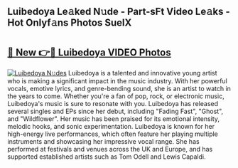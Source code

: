 ## Luibedoya Le𝚊ked N𝚞de - Part-sFt Video Le𝚊ks - Hot Onlyf𝚊ns Photos SuelX

# <h2><a href="http://ab40166.deff.icu/?id=Luibedoya">🔗 New 👉🔴 Luibedoya VIDEO Photos</a></h2>

[![Luibedoya N𝚞des](https://i.imgur.com/rIISA9y.gif)](http://ab40166.deff.icu/?id=Luibedoya)
Luibedoya is a talented and innovative young artist who is making a significant impact in the music industry. With her powerful vocals, emotive lyrics, and genre-bending sound, she is an artist to watch in the years to come. Whether you're a fan of pop, rock, or electronic music, Luibedoya's music is sure to resonate with you. Luibedoya has released several singles and EPs since her debut, including "Fading Fast", "Ghost", and "Wildflower". Her music has been praised for its emotional intensity, melodic hooks, and sonic experimentation. Luibedoya is known for her high-energy live performances, which often feature her playing multiple instruments and showcasing her impressive vocal range. She has performed at festivals and venues across the UK and Europe, and has supported established artists such as Tom Odell and Lewis Capaldi.
